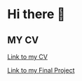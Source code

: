 # Hi there 👋
## MY CV
[Link to my CV](https://drive.proton.me/urls/EMQ3659JEG#BKKxJrp2HaEy)

[Link to my Final Project](https://drive.proton.me/urls/W1MPXFCZVC#coFuISaychLE)
